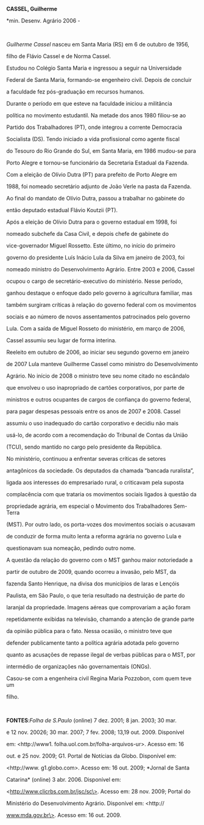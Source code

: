 **CASSEL, Guilherme**



\*min. Desenv. Agrário 2006 -



 



*Guilherme Cassel* nasceu em Santa Maria (RS) em 6 de outubro de 1956,

filho de Flávio Cassel e de Norma Cassel.



Estudou no Colégio Santa Maria e ingressou a seguir na Universidade

Federal de Santa Maria, formando-se engenheiro civil. Depois de concluir

a faculdade fez pós-graduação em recursos humanos.



Durante o período em que esteve na faculdade iniciou a militância

política no movimento estudantil. Na metade dos anos 1980 filiou-se ao

Partido dos Trabalhadores (PT), onde integrou a corrente Democracia

Socialista (DS). Tendo iniciado a vida profissional como agente fiscal

do Tesouro do Rio Grande do Sul, em Santa Maria, em 1986 mudou-se para

Porto Alegre e tornou-se funcionário da Secretaria Estadual da Fazenda.

Com a eleição de Olívio Dutra (PT) para prefeito de Porto Alegre em

1988, foi nomeado secretário adjunto de João Verle na pasta da Fazenda.

Ao final do mandato de Olívio Dutra, passou a trabalhar no gabinete do

então deputado estadual Flávio Koutzii (PT).



Após a eleição de Olívio Dutra para o governo estadual em 1998, foi

nomeado subchefe da Casa Civil, e depois chefe de gabinete do

vice-governador Miguel Rossetto. Este último, no início do primeiro

governo do presidente Luís Inácio Lula da Silva em janeiro de 2003, foi

nomeado ministro do Desenvolvimento Agrário. Entre 2003 e 2006, Cassel

ocupou o cargo de secretário-executivo do ministério. Nesse período,

ganhou destaque o enfoque dado pelo governo à agricultura familiar, mas

também surgiram críticas à relação do governo federal com os movimentos

sociais e ao número de novos assentamentos patrocinados pelo governo

Lula. Com a saída de Miguel Rosseto do ministério, em março de 2006,

Cassel assumiu seu lugar de forma interina.



Reeleito em outubro de 2006, ao iniciar seu segundo governo em janeiro

de 2007 Lula manteve Guilherme Cassel como ministro do Desenvolvimento

Agrário. No início de 2008 o ministro teve seu nome citado no escândalo

que envolveu o uso inapropriado de cartões corporativos, por parte de

ministros e outros ocupantes de cargos de confiança do governo federal,

para pagar despesas pessoais entre os anos de 2007 e 2008. Cassel

assumiu o uso inadequado do cartão corporativo e decidiu não mais

usá-lo, de acordo com a recomendação do Tribunal de Contas da União

(TCU), sendo mantido no cargo pelo presidente da República.



No ministério, continuou a enfrentar severas críticas de setores

antagônicos da sociedade. Os deputados da chamada “bancada ruralista”,

ligada aos interesses do empresariado rural, o criticavam pela suposta

complacência com que trataria os movimentos sociais ligados à questão da

propriedade agrária, em especial o Movimento dos Trabalhadores Sem-Terra

(MST). Por outro lado, os porta-vozes dos movimentos sociais o acusavam

de conduzir de forma muito lenta a reforma agrária no governo Lula e

questionavam sua nomeação, pedindo outro nome.



A questão da relação do governo com o MST ganhou maior notoriedade a

partir de outubro de 2009, quando ocorreu a invasão, pelo MST, da

fazenda Santo Henrique, na divisa dos municípios de Iaras e Lençóis

Paulista, em São Paulo, o que teria resultado na destruição de parte do

laranjal da propriedade. Imagens aéreas que comprovariam a ação foram

repetidamente exibidas na televisão, chamando a atenção de grande parte

da opinião pública para o fato. Nessa ocasião, o ministro teve que

defender publicamente tanto a política agrária adotada pelo governo

quanto as acusações de repasse ilegal de verbas públicas para o MST, por

intermédio de organizações não governamentais (ONGs).



Casou-se com a engenheira civil Regina Maria Pozzobon, com quem teve um

filho.



 



**FONTES**:*Folha de S.Paulo* (online) 7 dez. 2001; 8 jan. 2003; 30 mar.

e 12 nov. 20026; 30 mar. 2007; 7 fev. 2008; 13,19 out. 2009. Disponível

em: \<http://www1. folha.uol.com.br/folha-arquivos-ur\>. Acesso em: 16

out. e 25 nov. 2009; G1. Portal de Notícias da Globo. Disponível em:

\<http://www. g1.globo.com\>. Acesso em: 16 out. 2009; *Jornal de Santa

Catarina* (online) 3 abr. 2006. Disponível em:

\<http://www.clicrbs.com.br/jsc/sc\>. Acesso em: 28 nov. 2009; Portal do

Ministério do Desenvolvimento Agrário. Disponível em: \<http://

www.mda.gov.br\>. Acesso em: 16 out. 2009.



 



 



 



 



 



 



 



 



 



 



 



 



 



 



 



 



 

